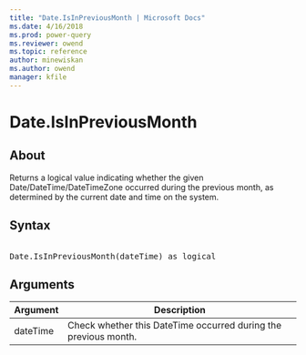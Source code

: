 ```yaml
---
title: "Date.IsInPreviousMonth | Microsoft Docs"
ms.date: 4/16/2018
ms.prod: power-query
ms.reviewer: owend
ms.topic: reference
author: minewiskan
ms.author: owend
manager: kfile
---
```

# Date.IsInPreviousMonth

  
## About  
Returns a logical value indicating whether the given Date/DateTime/DateTimeZone occurred during the previous month, as determined by the current date and time on the system.  
  
## Syntax

<pre>  
Date.IsInPreviousMonth(dateTime) as logical  
</pre>
  
## Arguments  
  
|Argument|Description|  
|------------|---------------|  
|dateTime|Check whether this DateTime occurred during the previous month.|  
  

